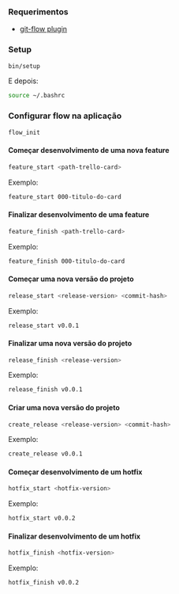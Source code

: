 ### Requerimentos
  - [git-flow plugin](https://danielkummer.github.io/git-flow-cheatsheet/index.pt_BR.html)

### Setup

```bash
bin/setup
```

E depois:

```bash
source ~/.bashrc
```

### Configurar flow na aplicação

```bash
flow_init
```

#### Começar desenvolvimento de uma nova feature

```bash
feature_start <path-trello-card>
```

Exemplo:

```bash
feature_start 000-titulo-do-card
```

#### Finalizar desenvolvimento de uma feature

```bash
feature_finish <path-trello-card>
```

Exemplo:

```bash
feature_finish 000-titulo-do-card
```

#### Começar uma nova versão do projeto

```bash
release_start <release-version> <commit-hash>
```

Exemplo:

```bash
release_start v0.0.1
```

#### Finalizar uma nova versão do projeto

```bash
release_finish <release-version>
```

Exemplo:

```bash
release_finish v0.0.1
```

#### Criar uma nova versão do projeto

```bash
create_release <release-version> <commit-hash>
```

Exemplo:

```bash
create_release v0.0.1
```

#### Começar desenvolvimento de um hotfix

```bash
hotfix_start <hotfix-version>
```

Exemplo:

```bash
hotfix_start v0.0.2
```

#### Finalizar desenvolvimento de um hotfix

```bash
hotfix_finish <hotfix-version>
```

Exemplo:

```bash
hotfix_finish v0.0.2
```

